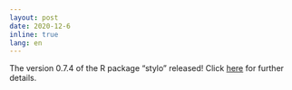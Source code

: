 ```yaml
---
layout: post
date: 2020-12-6
inline: true
lang: en
---
```


The version 0.7.4 of the R package “stylo” released! Click [here](https://github.com/computationalstylistics/stylo) for further details.